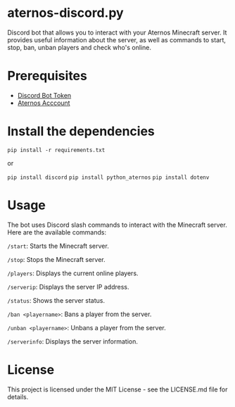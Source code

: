 # aternos-discord.py
Discord bot that allows you to interact with your Aternos Minecraft server. It provides useful information about the server, as well as commands to start, stop, ban, unban players and check who's online.

# Prerequisites

- [Discord Bot Token](https://discord.com/developers/applications)
- [Aternos Acccount](https://aternos.org/go/)

# Install the dependencies
`pip install -r requirements.txt`

or

`pip install discord`
`pip install python_aternos`
`pip install dotenv`

# Usage
The bot uses Discord slash commands to interact with the Minecraft server. Here are the available commands:

`/start`: Starts the Minecraft server.

`/stop`: Stops the Minecraft server.

`/players`: Displays the current online players.

`/serverip`: Displays the server IP address.

`/status`: Shows the server status.

`/ban <playername>`: Bans a player from the server.

`/unban <playername>`: Unbans a player from the server.

`/serverinfo`: Displays the server information.

# License

This project is licensed under the MIT License - see the LICENSE.md file for details.




